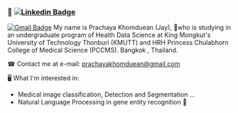 ### 🙂 [![Linkedin Badge](https://img.shields.io/badge/-Prachaya-blue?style=flat-square&logo=Linkedin&logoColor=white&link=https://www.linkedin.com/in/prachaya-khomduean-569967204)](https://www.linkedin.com/in/prachaya-khomduean-569967204)
[![Gmail Badge](https://img.shields.io/badge/-prachayakhomduean@gmail.com-c14438?style=flat-square&logo=Gmail&logoColor=white&link=mailto:prachayakhomduean@gmail.com)](mailto:prachayakhomduean@gmail.com)
My name is Prachaya Khomduean (Jay), 
📖who is studying in an undergraduate program of Health Data Science
at King Mongkut's University of Technology Thonburi (KMUTT) and 
HRH Princess Chulabhorn College of Medical Science (PCCMS). 
Bangkok , Thailand.

☎ Contact me at e-mail: prachayakhomduean@gmail.com

🖥 What I'm interested in:
- Medical image classification, Detection and Segmentation ...
- Natural Language Processing in gene entity recognition 🧬

<!--
**jayprachaya/jayprachaya** is a ✨ _special_ ✨ repository because its `README.md` (this file) appears on your GitHub profile.

Here are some ideas to get you started:

- 🔭 I’m currently working on ...
- 🌱 I’m currently learning ...
- 👯 I’m looking to collaborate on ...
- 🤔 I’m looking for help with ...
- 💬 Ask me about ...
- 📫 How to reach me: ...
- 😄 Pronouns: ...
- ⚡ Fun fact: ...
-->
